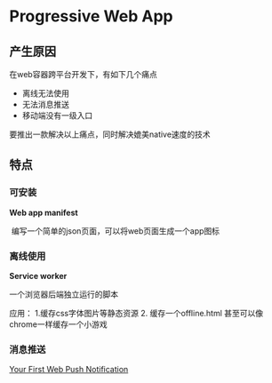 # Progressive Web App

## 产生原因

在web容器跨平台开发下，有如下几个痛点

- 离线无法使用
- 无法消息推送
- 移动端没有一级入口

要推出一款解决以上痛点，同时解决媲美native速度的技术

## 特点

### 可安装

**Web app manifest**

​	编写一个简单的json页面，可以将web页面生成一个app图标

### 离线使用

**Service worker**

一个浏览器后端独立运行的脚本

应用： 1.缓存css字体图片等静态资源 2. 缓存一个offline.html 甚至可以像chrome一样缓存一个小游戏

### 消息推送

[Your First Web Push Notification](https://developers.google.com/web/fundamentals/codelabs/push-notifications/)